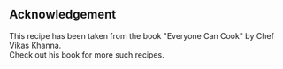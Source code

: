 Acknowledgement
---------------
This recipe has been taken from the book "Everyone Can Cook" by Chef Vikas Khanna.<br>
Check out his book for more such recipes.